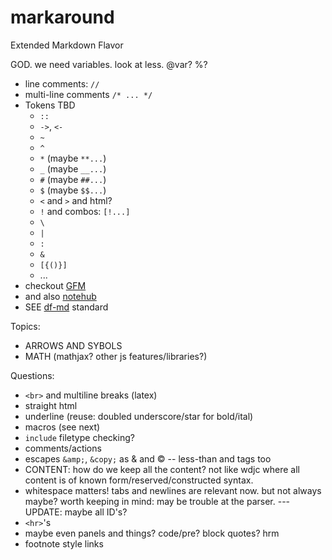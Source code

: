 markaround
==========

Extended Markdown Flavor

GOD. we need variables. look at less. @var? %? 
- line comments: `//`
- multi-line comments `/* ... */`
- Tokens TBD
	- `::`
	- `->`, `<-`
	- `~`
	- `^`
	- `*` (maybe `**...`)
	- `_` (maybe `__...`)
	- `#` (maybe `##...`)
	- `$` (maybe `$$...`)
	- `<` and `>` and html?
	- `!` and combos: `[!...]`
	- `\`
	- `|`
	- `:`
	- `&`
	- `[{()}]`
	- ...
- checkout [GFM](https://help.github.com/articles/github-flavored-markdown)
- and also [notehub](http://www.notehub.org/)
- SEE [df-md](http://daringfireball.net/projects/markdown/syntax) standard
	
Topics:

- ARROWS AND SYBOLS
- MATH (mathjax? other js features/libraries?)

Questions:

- `<br>` and multiline breaks (latex)
- straight html
- underline (reuse: doubled underscore/star for bold/ital)
- macros (see next)
- `include` filetype checking?
- comments/actions
- escapes `&amp;`, `&copy;` as & and © -- less-than and tags too
- CONTENT: how do we keep all the content? not like wdjc where all content is of known form/reserved/constructed syntax.
- whitespace matters! tabs and newlines are relevant now. but not always maybe? worth keeping in mind: may be trouble at the parser. ---UPDATE: maybe all ID's?
- `<hr>`'s
- maybe even panels and things? code/pre? block quotes? hrm
- footnote style links
